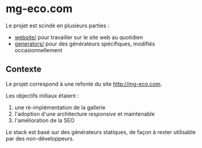 mg-eco.com
==========

Le projet est scindé en plusieurs parties :

* [website/](./website/) pour travailler sur le site web au quotidien
* [generators/](./generators/) pour des générateurs spécifiques, modifiés occasionnellement

## Contexte

Le projet correspond à une refonte du site http://mg-eco.com.

Les objectifs initiaux étaient :

1. une ré-implémentation de la gallerie
2. l'adoption d'une architecture *responsive* et maintenable
3. l'amélioration de la SEO

Le stack est basé sur des générateurs statiques, de façon à rester utilisable par des non-développeurs.


